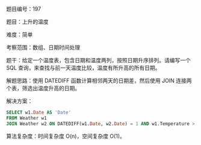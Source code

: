 题目编号：197

题目：上升的温度

难度：简单

考察范围：数组、日期时间处理

题干：给定一个温度表，包含日期和温度两列，按照日期升序排列。请编写一个 SQL 查询，来查找与前一天温度比较，温度有所升高的所有日期。

解题思路：使用 DATEDIFF 函数计算相邻两天的日期差，然后使用 JOIN 连接两个表，筛选出温度升高的日期。

解决方案：

```sql
SELECT w1.Date AS 'Date'
FROM Weather w1
JOIN Weather w2 ON DATEDIFF(w1.Date, w2.Date) = 1 AND w1.Temperature > w2.Temperature
```

算法复杂度：时间复杂度 O(n)，空间复杂度 O(1)。